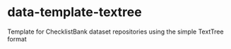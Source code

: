 # data-template-textree
Template for ChecklistBank dataset repositories using the simple TextTree format
